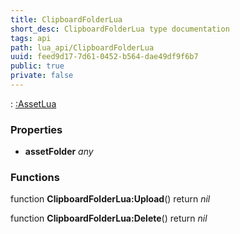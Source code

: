 ```yaml
---
title: ClipboardFolderLua
short_desc: ClipboardFolderLua type documentation
tags: api
path: lua_api/ClipboardFolderLua
uuid: feed9d17-7d61-0452-b564-dae49df9f6b7
public: true
private: false
---
```


 : [:AssetLua](/lua_api/ClipboardFolderLua)

### Properties

* **assetFolder** *any* 

### Functions

function **ClipboardFolderLua:Upload**()
  return *nil*

function **ClipboardFolderLua:Delete**()
  return *nil*
